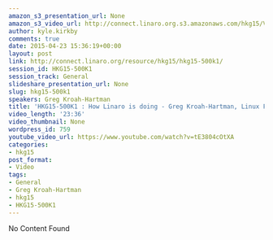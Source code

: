```yaml
---
amazon_s3_presentation_url: None
amazon_s3_video_url: http://connect.linaro.org.s3.amazonaws.com/hkg15/Videos/02-13-Friday/HKG15-500K1%20How%20Linaro%20is%20doing%20-%20Greg%20Kroah-Hartman%20Linux%20Foundation.mp4
author: kyle.kirkby
comments: true
date: 2015-04-23 15:36:19+00:00
layout: post
link: http://connect.linaro.org/resource/hkg15/hkg15-500k1/
session_id: HKG15-500K1
session_track: General
slideshare_presentation_url: None
slug: hkg15-500k1
speakers: Greg Kroah-Hartman
title: 'HKG15-500K1 : How Linaro is doing - Greg Kroah-Hartman, Linux Foundation'
video_length: '23:36'
video_thumbnail: None
wordpress_id: 759
youtube_video_url: https://www.youtube.com/watch?v=tE3804cOtXA
categories:
- hkg15
post_format:
- Video
tags:
- General
- Greg Kroah-Hartman
- hkg15
- HKG15-500K1
---
```


No Content Found
